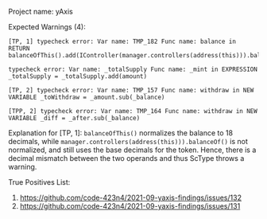 Project name: yAxis

Expected Warnings (4):

```
[TP, 1] typecheck error: Var name: TMP_182 Func name: balance in RETURN balanceOfThis().add(IController(manager.controllers(address(this))).balanceOf())

typecheck error: Var name: _totalSupply Func name: _mint in EXPRESSION _totalSupply = _totalSupply.add(amount)

[TP, 2] typecheck error: Var name: TMP_157 Func name: withdraw in NEW VARIABLE _toWithdraw = _amount.sub(_balance)

[TPP, 2] typecheck error: Var name: TMP_164 Func name: withdraw in NEW VARIABLE _diff = _after.sub(_balance)
```

Explanation for [TP, 1]: `balanceOfThis()` normalizes the balance to 18 decimals, while `manager.controllers(address(this))).balanceOf()` is not normalized, and still uses the base decimals for the token. Hence, there is a decimal mismatch between the two operands and thus ScType throws a warning. 

True Positives List:
1) https://github.com/code-423n4/2021-09-yaxis-findings/issues/132
2) https://github.com/code-423n4/2021-09-yaxis-findings/issues/131
